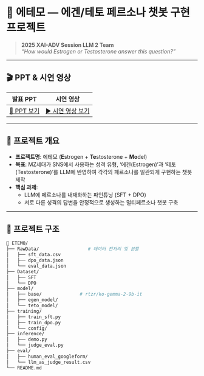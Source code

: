 # 🌟 에테모 — 에겐/테토 페르소나 챗봇 구현 프로젝트

> **2025 XAI-ADV Session LLM 2 Team**\
> *“How would Estrogen or Testosterone answer this question?”*

---

## 🎬 PPT & 시연 영상

| 발표 PPT | 시연 영상 |
|:--:|:--:|
| [📄 PPT 보기](https://drive.google.com/file/d/1mW0Gg9x27R2f40_2LKrDH4HgadimJ7mm/view?usp=drive_link) | [▶️ 시연 영상 보기](https://youtu.be/xyw9bLTycKI) |

---

## 🧠 프로젝트 개요

- **프로젝트명**: 에테모 (**E**strogen + **Te**stosterone + **Mo**del)
- **목표**: MZ세대가 SNS에서 사용하는 성격 유형, ‘에겐(Estrogen)’과 ‘테토(Testosterone)’를 LLM에 반영하여 각각의 페르소나를 일관되게 구현하는 챗봇 제작
- **핵심 과제**:
  - LLM에 페르소나를 내재화하는 파인튜닝 (SFT + DPO)
  - 서로 다른 성격의 답변을 안정적으로 생성하는 멀티페르소나 챗봇 구축

---

## 🧩 프로젝트 구조

```bash
📁 ETEMO/
├── RawData/                  # 데이터 전처리 및 분할
│   ├── sft_data.csv
│   ├── dpo_data.json
│   └── eval_data.json
├── Dataset/
│   ├── SFT
│   └── DPO
├── model/
│   ├── base/              # rtzr/ko-gemma-2-9b-it
│   ├── egen_model/
│   └── teto_model/
├── training/
│   ├── train_sft.py
│   ├── train_dpo.py
│   └── config/
├── inference/
│   ├── demo.py
│   └── judge_eval.py
├── eval/
│   ├── human_eval_googleform/
│   └── llm_as_judge_result.csv
└── README.md
